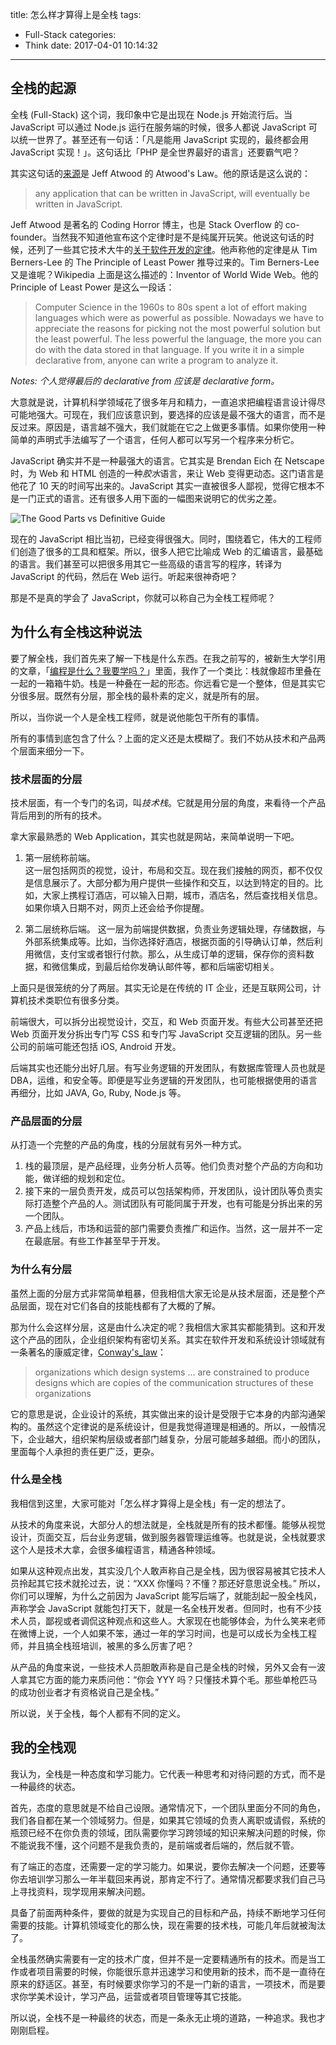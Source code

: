 title: 怎么样才算得上是全栈
tags:
  - Full-Stack
categories:
  - Think
date: 2017-04-01 10:14:32
---


## 全栈的起源

[来源]: https://blog.codinghorror.com/the-principle-of-least-power/

全栈 (Full-Stack) 这个词，我印象中它是出现在 Node.js 开始流行后。当 JavaScript 可以通过 Node.js 运行在服务端的时候，很多人都说 JavaScript 可以统一世界了。甚至还有一句话：「凡是能用 JavaScript 实现的，最终都会用 JavaScript 实现！」。这句话比「PHP 是全世界最好的语言」还要霸气吧？  

其实这句话的[来源][]是 Jeff Atwood 的 Atwood's Law。他的原话是这么说的：  

>any application that can be written in JavaScript, will eventually be written in JavaScript.

[关于软件开发的定律]: http://www.globalnerdy.com/2007/07/18/laws-of-software-development/

Jeff Atwood 是著名的 Coding Horror 博主，也是 Stack Overflow 的 co-founder。当然我不知道他宣布这个定律时是不是纯属开玩笑。他说这句话的时候，还列了一些其它技术大牛的[关于软件开发的定律][]。他声称他的定律是从 Tim Berners-Lee 的 The Principle of Least Power 推导过来的。Tim Berners-Lee 又是谁呢？Wikipedia 上面是这么描述的：Inventor of World Wide Web。他的 Principle of Least Power 是这么一段话：  

>Computer Science in the 1960s to 80s spent a lot of effort making languages which were as powerful as possible. Nowadays we have to appreciate the reasons for picking not the most powerful solution but the least powerful. The less powerful the language, the more you can do with the data stored in that language. If you write it in a simple declarative from, anyone can write a program to analyze it.

_Notes: 个人觉得最后的 declarative from 应该是 declarative form。_

大意就是说，计算机科学领域花了很多年月和精力，一直追求把编程语言设计得尽可能地强大。可现在，我们应该意识到，要选择的应该是最不强大的语言，而不是反过来。原因是，语言越不强大，我们就能在它之上做更多事情。如果你使用一种简单的声明式手法编写了一个语言，任何人都可以写另一个程序来分析它。  

JavaScript 确实并不是一种最强大的语言。它其实是 Brendan Eich 在 Netscape 时，为 Web 和 HTML 创造的一种*胶水*语言，来让 Web 变得更动态。这门语言是他花了 10 天的时间写出来的。JavaScript 其实一直被很多人鄙视，觉得它根本不是一门正式的语言。还有很多人用下面的一幅图来说明它的优劣之差。  

![The Good Parts vs Definitive Guide](http://thinkingincrowd.u.qiniudn.com/chapter1-good-parts.jpg)

现在的 JavaScript 相比当初，已经变得很强大。同时，围绕着它，伟大的工程师们创造了很多的工具和框架。所以，很多人把它比喻成 Web 的汇编语言，最基础的语言。我们甚至可以把很多用其它一些高级的语言写的程序，转译为 JavaScript 的代码，然后在 Web 运行。听起来很神奇吧？  

那是不是真的学会了 JavaScript，你就可以称自己为全栈工程师呢？  

## 为什么有全栈这种说法

要了解全栈，我们首先来了解一下栈是什么东西。在我之前写的，被新生大学引用的文章，「[编程是什么？我要学吗？][]」里面，我作了一个类比：栈就像超市里叠在一起的一箱箱牛奶。栈是一种叠在一起的形态。你远看它是一个整体，但是其实它分很多层。既然有分层，那全栈的最朴素的定义，就是所有的层。  

所以，当你说一个人是全栈工程师，就是说他能包干所有的事情。  

所有的事情到底包含了什么？上面的定义还是太模糊了。我们不妨从技术和产品两个层面来细分一下。  

### 技术层面的分层

[编程是什么？我要学吗？]: http://www.thinkingincrowd.me/2016/08/28/What-is-programming-should-I-learn/

技术层面，有一个专门的名词，叫*技术栈*。它就是用分层的角度，来看待一个产品背后用到的所有的技术。  

拿大家最熟悉的 Web Application，其实也就是网站，来简单说明一下吧。  

1. 第一层统称前端。  
    这一层包括网页的视觉，设计，布局和交互。现在我们接触的网页，都不仅仅是信息展示了。大部分都为用户提供一些操作和交互，以达到特定的目的。比如，大家上携程订酒店，可以输入日期，城市，酒店名，然后查找相关信息。如果你填入日期不对，网页上还会给予你提醒。  

2. 第二层统称后端。
    这一层为前端提供数据，负责业务逻辑处理，存储数据，与外部系统集成等。比如，当你选择好酒店，根据页面的引导确认订单，然后利用微信，支付宝或者银行付款。那么，从生成订单的逻辑，保存你的资料数据，和微信集成，到最后给你发确认邮件等，都和后端密切相关。  

上面只是很笼统的分了两层。其实无论是在传统的 IT 企业，还是互联网公司，计算机技术类职位有很多分类。  

前端很大，可以拆分出视觉设计，交互，和 Web 页面开发。有些大公司甚至还把 Web 页面开发分拆出专门写 CSS 和专门写 JavaScript 交互逻辑的团队。另一些公司的前端可能还包括 iOS, Android 开发。  

后端其实也还能分出好几层。有写业务逻辑的开发团队，有数据库管理人员也就是 DBA，运维，和安全等。即便是写业务逻辑的开发团队，也可能根据使用的语言再细分，比如 JAVA, Go, Ruby, Node.js 等。  

### 产品层面的分层

从打造一个完整的产品的角度，栈的分层就有另外一种方式。  

1. 栈的最顶层，是产品经理，业务分析人员等。他们负责对整个产品的方向和功能，做详细的规划和定位。  
2. 接下来的一层负责开发，成员可以包括架构师，开发团队，设计团队等负责实际打造整个产品的人。测试团队有可能同属于开发，也有可能是分拆出来的另一个团队。  
3. 产品上线后，市场和运营的部门需要负责推广和运作。当然，这一层并不一定在最底层。有些工作甚至早于开发。  

### 为什么有分层

虽然上面的分层方式非常简单粗暴，但我相信大家无论是从技术层面，还是整个产品层面，现在对它们各自的技能栈都有了大概的了解。  

[Conway's_law]: https://en.wikipedia.org/wiki/Conway's_law

那为什么会这样分层，这是由什么决定的呢？我相信大家其实都能猜到。这和开发这个产品的团队，企业组织架构有密切关系。其实在软件开发和系统设计领域就有一条著名的康威定律，[Conway's_law][]：

>organizations which design systems ... are constrained to produce designs which are copies of the communication structures of these organizations

它的意思是说，企业设计的系统，其实做出来的设计是受限于它本身的内部沟通架构的。虽然这个定律说的是系统设计，但是我觉得道理是相通的。所以，一般情况下，企业越大，组织架构层级或者部门越复杂，分层可能越多越细。而小的团队，里面每个人承担的责任更广泛，更杂。  

### 什么是全栈

我相信到这里，大家可能对「怎么样才算得上是全栈」有一定的想法了。  

从技术的角度来说，大部分人的想法就是，全栈就是所有的技术都懂。能够从视觉设计，页面交互，后台业务逻辑，做到服务器管理运维等。也就是说，全栈就要求这个人是技术大拿，会很多编程语言，精通各种领域。  

如果从这种观点出发，其实没几个人敢声称自己是全栈，因为很容易被其它技术人员拎起其它技术就抡过去，说：“XXX 你懂吗？不懂？那还好意思说全栈。” 所以，你们可以理解，为什么之前因为 JavaScript 能写后端了，就能刮起一股全栈风，声称学会 JavaScript 就能包打天下，就是一名全栈开发者。但同时，也有不少技术人员，鄙视或者调侃这种观点和这些人。大家现在也能够体会，为什么笑来老师在微博上说，一个人如果不笨，通过一年的学习时间，也是可以成长为全栈工程师，并且搞全栈班培训，被黑的多么厉害了吧？  

从产品的角度来说，一些技术人员胆敢声称是自己是全栈的时候，另外又会有一波人拿其它方面的能力来质问他：“你会 YYY 吗？只懂技术算个毛。那些单枪匹马的成功创业者才有资格说自己是全栈。”  

所以说，关于全栈，每个人都有不同的定义。  


## 我的全栈观

我认为，全栈是一种态度和学习能力。它代表一种思考和对待问题的方式，而不是一种最终的状态。  

首先，态度的意思就是不给自己设限。通常情况下，一个团队里面分不同的角色，我们各自都在某一个领域努力。但是，如果其它领域的负责人离职或请假，系统的瓶颈已经不在你负责的领域，团队需要你学习跨领域的知识来解决问题的时候，你不能说我不懂，这个问题不是我负责的，是前端或者后端的，然后就不管。  

有了端正的态度，还需要一定的学习能力。如果说，要你去解决一个问题，还要等你去培训学习那么一年半载回来再说，那肯定不行了。通常情况都要求我们自己马上寻找资料，现学现用来解决问题。  

具备了前面两种条件，要做的就是为实现自己的目标和产品，持续不断地学习任何需要的技能。计算机领域变化的那么快，现在需要的技术栈，可能几年后就被淘汰了。  

全栈虽然确实需要有一定的技术广度，但并不是一定要精通所有的技术。而是当工作或者项目需要的时候，你能很乐意并迅速学习和使用新的技术，而不是一直待在原来的舒适区。甚至，有时候要求你学习的不是一门新的语言，一项技术，而是要求你学美术设计，学习产品，运营或者项目管理等其它技能。  

所以说，全栈不是一种最终的状态，而是一条永无止境的道路，一种追求。我也才刚刚启程。  

